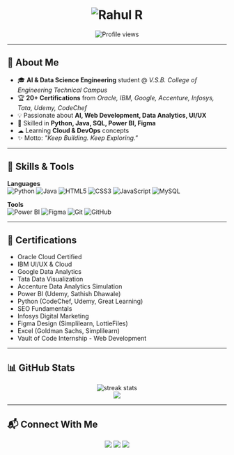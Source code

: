 <!-- Hero Header with Animated Typing -->
<h1 align="center">
  <img src="https://readme-typing-svg.herokuapp.com?font=Major+Mono+Display&size=35&pause=500&color=00FFD1&center=true&vCenter=true&width=800&lines=Hey%2C+I'm+Rahul+👋;AI+%26+Data+Science+Engineer;Web+Developer+%7C+UI%2FUX+Designer;Problem+Solver+%7C+Tech+Explorer" alt="Rahul R" />
</h1>

<p align="center">
  <img src="https://komarev.com/ghpvc/?username=Rahul311-R&label=Profile%20Views&color=0e75b6&style=flat" alt="Profile views" />
</p>

---

## 💫 About Me
- 🎓 **AI & Data Science Engineering** student @ *V.S.B. College of Engineering Technical Campus*  
- 🏆 **20+ Certifications** from *Oracle, IBM, Google, Accenture, Infosys, Tata, Udemy, CodeChef*  
- 💡 Passionate about **AI, Web Development, Data Analytics, UI/UX**  
- 📌 Skilled in **Python, Java, SQL, Power BI, Figma**  
- ☁ Learning **Cloud & DevOps** concepts  
- ✨ Motto: *"Keep Building. Keep Exploring."*

---

## 🚀 Skills & Tools
**Languages**  
![Python](https://img.shields.io/badge/Python-3776AB?logo=python&logoColor=white)
![Java](https://img.shields.io/badge/Java-007396?logo=java&logoColor=white)
![HTML5](https://img.shields.io/badge/HTML5-E34F26?logo=html5&logoColor=white)
![CSS3](https://img.shields.io/badge/CSS3-1572B6?logo=css3&logoColor=white)
![JavaScript](https://img.shields.io/badge/JavaScript-F7DF1E?logo=javascript&logoColor=black)
![MySQL](https://img.shields.io/badge/MySQL-4479A1?logo=mysql&logoColor=white)

**Tools**  
![Power BI](https://img.shields.io/badge/Power%20BI-F2C811?logo=powerbi&logoColor=black)
![Figma](https://img.shields.io/badge/Figma-F24E1E?logo=figma&logoColor=white)
![Git](https://img.shields.io/badge/Git-F05032?logo=git&logoColor=white)
![GitHub](https://img.shields.io/badge/GitHub-181717?logo=github&logoColor=white)

---

## 📜 Certifications
- Oracle Cloud Certified  
- IBM UI/UX & Cloud  
- Google Data Analytics  
- Tata Data Visualization  
- Accenture Data Analytics Simulation  
- Power BI (Udemy, Sathish Dhawale)  
- Python (CodeChef, Udemy, Great Learning)  
- SEO Fundamentals  
- Infosys Digital Marketing  
- Figma Design (Simplilearn, LottieFiles)  
- Excel (Goldman Sachs, Simplilearn)  
- Vault of Code Internship - Web Development  

---

## 📊 GitHub Stats
<p align="center">
  <img src="https://streak-stats.demolab.com?user=Rahul311-R&theme=tokyonight" alt="streak stats"/>
  <br/>
  <img src="https://github-readme-stats.vercel.app/api?username=Rahul311-R&show_icons=true&theme=tokyonight" />
</p>

---

## 📬 Connect With Me
<p align="center">
  <a href="mailto:rahul5341r@gmail.com"><img src="https://img.shields.io/badge/Email-D14836?logo=gmail&logoColor=white" /></a>
  <a href="https://www.linkedin.com/in/rahul-r531/"><img src="https://img.shields.io/badge/LinkedIn-0077B5?logo=linkedin&logoColor=white" /></a>
  <a href="https://github.com/Rahul311-R"><img src="https://img.shields.io/badge/GitHub-181717?logo=github&logoColor=white" /></a>
</p>
